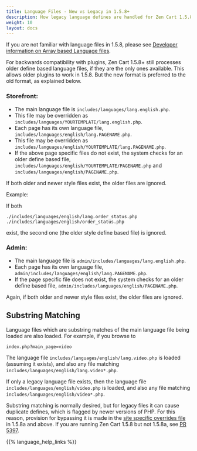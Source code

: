 ```yaml
---
title: Language Files - New vs Legacy in 1.5.8+
description: How legacy language defines are handled for Zen Cart 1.5.8 and above 
weight: 10 
layout: docs
---
```


If you are not familiar with language files in 1.5.8, please see 
[Developer information on Array based Language files](/dev/code/158_language_files/).

For backwards compatibility with plugins, Zen Cart 1.5.8+ still 
processes older define based language files, if they are the only ones available.  This allows older plugins to work in 1.5.8.  But the new format is preferred to the old format, as explained below.

### Storefront: 
- The main language file is `includes/languages/lang.english.php`.  
- This file may be overridden as `includes/languages/YOURTEMPLATE/lang.english.php`.  
- Each page has its own language file, `includes/languages/english/lang.PAGENAME.php`.  
- This file may be overridden as `includes/languages/english/YOURTEMPLATE/lang.PAGENAME.php`.
- If the above page specific files do not exist, the system checks for an older define based file, `includes/languages/english/YOURTEMPLATE/PAGENAME.php` and `includes/languages/english/PAGENAME.php`. 

If both older and newer style files exist, the older files are ignored. 

Example: 

If both 

```
./includes/languages/english/lang.order_status.php
./includes/languages/english/order_status.php
```
exist, the second one (the older style define based file) is ignored.

### Admin: 
- The main language file is `admin/includes/languages/lang.english.php`.  
- Each page has its own language file, `admin/includes/languages/english/lang.PAGENAME.php`.
- If the page specific file does not exist, the system checks for an older define based file, `admin/includes/languages/english/PAGENAME.php`. 

Again, if both older and newer style files exist, the older files are ignored. 

## Substring Matching 

Language files which are substring matches of the main language file being loaded are also loaded.  For example, if you browse to 

```
index.php?main_page=video
```

The language file `includes/languages/english/lang.video.php` is loaded (assuming it exists), and also any file matching `includes/languages/english/lang.video*.php`.

If only a legacy language file exists, then  the language file `includes/languages/english/video.php` is loaded, and also any file matching `includes/languages/english/video*.php`.

Substring matching is normally desired, but for legacy files it can cause duplicate defines, which is flagged by newer versions of PHP.  For this reason, provision for bypassing it is made in the [site specific overrides file](/user/customizing/site_specific_overrides) in 1.5.8a and above.  If you are running Zen Cart 1.5.8 but not 1.5.8a, see [PR 5397](https://github.com/zencart/zencart/pull/5397). 

{{% language_help_links %}}

